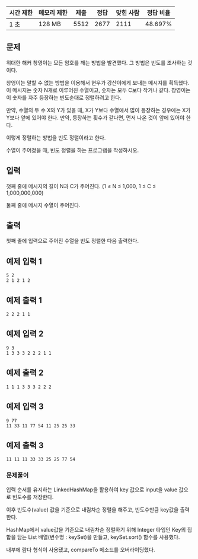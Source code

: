 | 시간 제한 | 메모리 제한 | 제출 | 정답 | 맞힌 사람 | 정답 비율 |
| --- | --- | --- | --- | --- | --- |
| 1 초 | 128 MB | 5512 | 2677 | 2111 | 48.697% |

## 문제

위대한 해커 창영이는 모든 암호를 깨는 방법을 발견했다. 그 방법은 빈도를 조사하는 것이다.

창영이는 말할 수 없는 방법을 이용해서 현우가 강산이에게 보내는 메시지를 획득했다. 이 메시지는 숫자 N개로 이루어진 수열이고, 숫자는 모두 C보다 작거나 같다. 창영이는 이 숫자를 자주 등장하는 빈도순대로 정렬하려고 한다.

만약, 수열의 두 수 X와 Y가 있을 때, X가 Y보다 수열에서 많이 등장하는 경우에는 X가 Y보다 앞에 있어야 한다. 만약, 등장하는 횟수가 같다면, 먼저 나온 것이 앞에 있어야 한다.

이렇게 정렬하는 방법을 빈도 정렬이라고 한다.

수열이 주어졌을 때, 빈도 정렬을 하는 프로그램을 작성하시오.

## 입력

첫째 줄에 메시지의 길이 N과 C가 주어진다. (1 ≤ N ≤ 1,000, 1 ≤ C ≤ 1,000,000,000)

둘째 줄에 메시지 수열이 주어진다.

## 출력

첫째 줄에 입력으로 주어진 수열을 빈도 정렬한 다음 출력한다.

## 예제 입력 1

```
5 2
2 1 2 1 2
```

## 예제 출력 1

```
2 2 2 1 1
```

## 예제 입력 2

```
9 3
1 3 3 3 2 2 2 1 1
```

## 예제 출력 2

```
1 1 1 3 3 3 2 2 2
```

## 예제 입력 3

```
9 77
11 33 11 77 54 11 25 25 33
```

## 예제 출력 3

```
11 11 11 33 33 25 25 77 54
```

### 문제풀이

입력 순서를 유지하는 LinkedHashMap을 활용하여 key 값으로 input을 value 값으로 빈도수를 저장한다. 

이후 빈도수(value) 값을 기준으로 내림차순 정렬을 해주고, 빈도수만큼 key값을 출력한다.

HashMap에서 value값을 기준으로 내림차순 정렬하기 위해 Integer 타입인 Key의 집합을 담는 List 배열(변수명 : keySet)을 만들고, keySet.sort() 함수를 사용했다.

내부에 람다 형식이 사용됐고, compareTo 메소드를 오버라이딩했다.